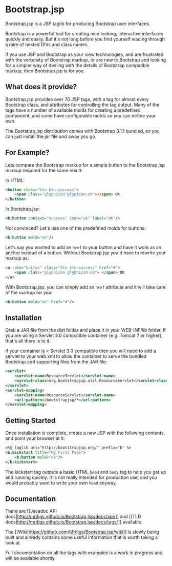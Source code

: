 Bootstrap.jsp
=============

Bootstrap.jsp is a JSP taglib for producing Bootstrap user interfaces.

Bootstrap is a powerful tool for creating nice looking, interactive interfaces 
quickly and easily. But it's not long before you find yourself wading through 
a mire of nested DIVs and class names.

If you use JSP and Bootstrap as your view technologies, and are frustrated with
the verbosity of Bootstrap markup, or are new to Bootstrap and looking for a 
simpler way of dealing with the details of Bootstrap compatible markup, then
Bootstrap.jsp is for you.

What does it provide?
---------------------

Bootstrap.jsp provides over 70 JSP tags, with a tag for almost every Bootstrap
class, and attributes for controlling the tag output. Many of the tags have a 
number of available molds for creating a predefined component, and some have 
configurable molds so you can define your own.

The Bootstrap.jsp distribution comes with Bootstrap 3.1.1 bundled, so you can 
just install the jar file and away you go.

For Example?
------------

Lets compare the Bootstrap markup for a simple button to the Bootstrap.jsp
markup required for the same result:

In HTML:

```html
<button class="btn btn-success">
	<span class="glyphicon glypicon-ok"></span> OK
</button>
```

In Bootstrap.jsp:

```xml
<b:button context="success" icon="ok" label="OK"/>
```

Not convinced? Let's use one of the predefined molds for buttons:

```xml
<b:button mold="ok"/>
```

Let's say you wanted to add an `href` to your button and have it work as an 
anchor instead of a button. Without Bootstrap.jsp you'd have to rewrite
your markup as:

```html
<a role="button" class="btn btn-success" href="#">
	<span class="glyphicon glyphicon-ok"> </span> OK
</a>
```

With Bootstrap.jsp, you can simply add an `href` attribute and it will take
care of the markup for you:

```xml
<b:button mold="ok" href="#"/>
```

Installation
------------

Grab a JAR file from the dist folder and place it in your WEB-INF/lib folder.
If you are using a Servlet 3.0 compatible container (e.g. Tomcat 7 or higher),
that's all there is to it.

If your container is < Servlet 3.0 compatible then you will need to add a
servlet to your web.xml to allow the container to serve the bundled Bootstrap
and supporting files from the JAR file:

```xml
<servlet>
	<servlet-name>ResourceServlet</servlet-name>
	<servlet-class>org.bootstrapjsp.util.ResourceServlet</servlet-class>
</servlet>
<servlet-mapping>
	<servlet-name>ResourceServlet</servlet-name>
	<url-pattern>/bootstrapjsp/*</url-pattern>
</servlet-mapping>
```

Getting Started
---------------

Once installation is complete, create a new JSP with the following contents,
and point your browser at it:

```xml
<%@ taglib uri="http://bootstrapjsp.org/" prefix="b" %>
<b:kickstart title="My First Page">
	<b:button mold="ok"/>
</b:kickstart>
```

The kickstart tag outputs a basic HTML `head` and `body` tag to help you get up
and running quickly. It is not really intended for production use, and you
would probably want to write your own `head` anyway.

Documentation
-------------

There are [[Javadoc API docs|http://mrdigs.github.io/Bootstrap.jsp/docs/api/]] 
and [[TLD docs|http://mrdigs.github.io/Bootstrap.jsp/docs/tags/]] available.

The [[Wiki|https://github.com/Mrdigs/Bootstrap.jsp/wiki]] is slowly being built 
and already contains some useful information that is worth taking a look at.

Full documentation on all the tags with examples is a work in progress and will
be available shortly.